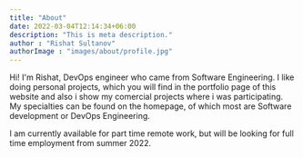 ```yaml
---
title: "About"
date: 2022-03-04T12:14:34+06:00
description: "This is meta description."
author : "Rishat Sultanov"
authorImage : "images/about/profile.jpg"
---
```


Hi! I'm Rishat, DevOps engineer who came from Software Engineering. 
I like doing personal projects, which you will find in the portfolio page of this website and also i show my comercial projects where i was participating. 
My specialties can be found on the homepage, of which most are Software development or DevOps Engineering.

I am currently available for part time remote work, but will be looking for full time employment from summer 2022.
